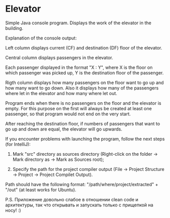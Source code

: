 # Elevator
Simple Java console program. Displays the work of the elevator in the building.

Explanation of the console output:

Left column displays current (CF) and destination (DF) floor of the elevator.

Central column displays passengers in the elevator. 

Each passenger displayed in the format "X : Y", where 
    X is the floor on which passenger was picked up,
    Y is the destination floor of the passenger.

Rigth column displays how many passengers on the floor want to go up and how many want to go down.
Also it displays how many of the passengers where let in the elevator and how many where let out.

Program ends when there is no passengers on the floor and the elevator is empty.
For this purpose on the first will always be created at least one passenger, so that program would not end on the very start.

After reaching the destination floor, if numbers of passengers that want to go up and down are equal, the elevator will go upwards.

If you encounter problems with launching the program, follow the next steps (for IntelliJ):

1) Mark "src" directory as sources directory (Right-click on the folder -> Mark directory as -> Mark as Sources root);

2) Specify the path for the project compiler output (File -> Project Structure -> Project -> Project Compilet Output).

Path should have the following format: "/path/where/project/extracted" + "/out" (at least works for Ubuntu).

P.S. Приложение довольно слабое в отношении clean code и архитектуры, так что открывать и запускать только с прищепкой на носу! :)
